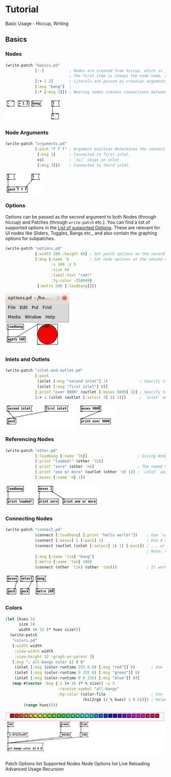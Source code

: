 # Tutorial

Basic Usage - Hiccup, Writing

## Basics

### Nodes

```clojure
(write-patch "basics.pd"
             [:-]           ; Nodes are created from hiccup, which is just plain vectors.
                            ; The first item is always the node name, as a keyword.
             [:+ 1 2]       ; Literals are passed as creation arguments.
             [:msg "bang"]  ;
             [:* [:msg 3]]) ; Nesting nodes creates connections between them.
```

![basics](img/basics.png)

### Node Arguments

```clojure
(write-patch "arguments.pd" 
             [:pack "f f f" ; Argument position determines the connection inlet:
              [:msg 1]      ; Connected to first inlet.
              nil           ; `nil` skips an inlet.
              [:msg 3]])    ; Connected to third inlet.
```

![arguments](img/arguments.png)

### Options

Options can be passed as the second argument to both Nodes (through hiccup) and Patches (through `write-patch` etc.).
You can find a list of supported options in the [List of supported Options](options.md).
These are relevant for UI nodes like Sliders, Toggles, Bangs etc., and also contain the graphing options for subpatches.

```clojure
(write-patch "options.pd"
             {:width 200 :height 80} ; Set patch options as the second argument to `write-patch`.
             [:bng {:name 'b         ; Set node options as the second element in hiccup vectors.
                    :x 100 :y 5
                    :size 64
                    :label-text "red!"
                    :fg-color -258049}
              [:metro 500 [:loadbang]]])
```

![options](img/options.png)

### Inlets and Outlets

```clojure
(write-patch "inlet-and-outlet.pd"
             [:pack
              (inlet [:msg "second inlet"] 1)              ; Specify target inlet explicitly with `inlet` function.
              (inlet [:msg "first inlet"] 0)]
             [:print "over 9000" (outlet [:moses 9000] 1)] ; Specify target outlet explicitly with `outlet` function.
             [:+ 1 (inlet (outlet [:select 3] 1) 1)])      ; `inlet` and `outlet` can be combined.
```

![inlet and outlet](img/inlet-and-outlet.png)

### Referencing Nodes

```clojure
(write-patch "other.pd"
             [:loadbang {:name 'lb}]                      ; Giving Nodes a `:name` allows them to be referenced by `other`.
             [:print "loaded!" (other 'lb)]
             [:print "zero" (other 'm)]                   ; The named Node can be defined later, too.
             [:print "one or more" (outlet (other 'm) 1)] ; `inlet` and `outlet` also work with `other`.
             [:moses {:name 'm} 1])
```

![other](img/other.png)

### Connecting Nodes

```clojure
(write-patch "connect.pd"
             (connect [:loadbang] [:print "hello world!"])    ; Use `connect` to connect nodes explicitly.
             (connect [:moses] 1 [:pack] 1)                   ; Use 4 arguments to specify inlet and outlet ...
             (connect (outlet (inlet [:select] 1) 1) [:pack]) ; ... or use `inlet` and `outlet`.
                                                              ; Note: they are used on the originating node.
             [:msg {:name 'tik} "bang"]
             [:metro {:name 'tok} 200]
             (connect (other 'tik) (other 'tok)))             ; It works fine with `other` as well.
```

![connect](img/connect.png)

### Colors

```clojure
(let [hues 32
      size 18
      width (+ 32 (* hues size))]
  (write-patch
   "colors.pd"
   {:width width
    :view-width width
    :view-height 32 :graph-on-parent 1}
   [:msg "; all-bangs color $1 0 0"
    (inlet [:msg (color-runtime 255 0 0) [:msg "red"]] 0)       ; Use `color-runtime` for sending color values during runtime.
    (inlet [:msg (color-runtime 0 255 0) [:msg "green"]] 0)
    (inlet [:msg (color-runtime 0 0 255) [:msg "blue"]] 0)]
   (map #(vector :bng {:x (+ 16 (* % size)) :y 5
                       :receive-symbol "all-bangs"
                       :bg-color (color-file                    ; Use `color-file` for color values stored in the file.
                                  (hsl2rgb (/ % hues) 1 0.5))}) ; Helper function `hsl2rgb` is available.
        (range hues))))
```

![colors](img/colors.png)


Patch Options list
Supported Nodes
Node Options list
Live Reloading
Advanced Usage
Recursion



